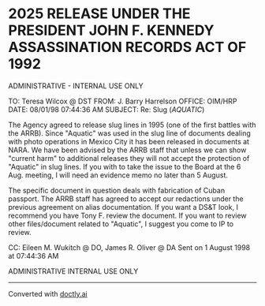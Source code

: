 # 2025 RELEASE UNDER THE PRESIDENT JOHN F. KENNEDY ASSASSINATION RECORDS ACT OF 1992
ADMINISTRATIVE - INTERNAL USE ONLY

TO: Teresa Wilcox @ DST
FROM: J. Barry Harrelson
OFFICE: OIM/HRP
DATE: 08/01/98 07:44:36 AM
SUBJECT: Re: Slug (*AQUATIC*)

The Agency agreed to release slug lines in 1995 (one of the first battles with the ARRB). Since "Aquatic" was used in the slug line of documents dealing with photo operations in Mexico City it has been released in documents at NARA. We have been advised by the ARRB staff that unless we can show "current harm" to additional releases they will not accept the protection of "Aquatic" in slug lines. If you with to take the issue to the Board at the 6 Aug. meeting, I will need an evidence memo no later than 5 August.

The specific document in question deals with fabrication of Cuban passport. The ARRB staff has agreed to accept our redactions under the previous agreement on alias documentation. If you want a DS&T look, I recommend you have Tony F. review the document. If you want to review other files/document related to "Aquatic", I suggest you come to IP to review.

CC: Eileen M. Wukitch @ DO, James R. Oliver @ DA
Sent on 1 August 1998 at 07:44:36 AM

ADMINISTRATIVE INTERNAL USE ONLY


---
Converted with [doctly.ai](https://doctly.ai)